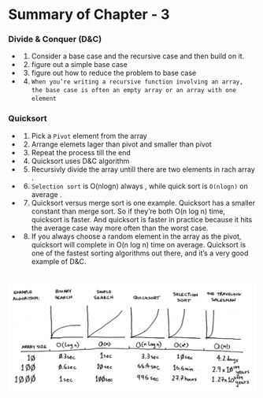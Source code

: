 # Summary of Chapter - 3

### Divide & Conquer (D&C)

 - 1. Consider a base case and the recursive case and then build on it. 
 - 2. figure out a simple base case
 - 3. figure out how to reduce the problem to base case 
 - 4. `When you’re writing a recursive function involving an array, the base case is
       often an empty array or an array with one element`

### Quicksort

 - 1. Pick a `Pivot` element from the array
 - 2. Arrange elemets lager than pivot and smaller than pivot 
 - 3. Repeat the process till the end 
 - 4. Quicksort uses D&C algorithm  
 - 5. Recursivly divide the array untill there are two elements in rach array . 
 - 6. `Selection sort` is O(nlogn) always , while quick sort is `O(nlogn)` on average . 
 - 7. Quicksort versus merge sort is one example. Quicksort has a smaller constant than merge sort. So if they’re both O(n log n) time, quicksort is faster. And
 quicksort is faster in practice because it hits the average case way more
 often than the worst case.
 - 8. If you always choose a random element in the array as the
 pivot, quicksort will complete in O(n log n) time on average. Quicksort
 is one of the fastest sorting algorithms out there, and it’s a very good
 example of D&C. 
<br><br>

 ![Alt text](image.png)